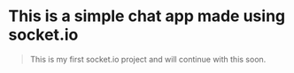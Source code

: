 <!-- @format -->

# This is a simple chat app made using socket.io

> This is my first socket.io project and will continue with this soon.
